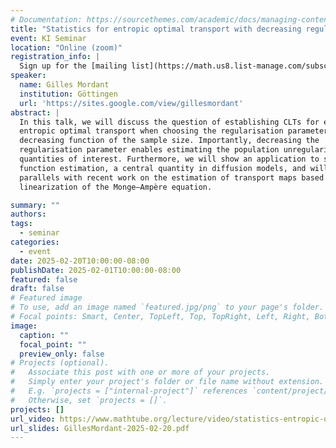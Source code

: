 ```yaml
---
# Documentation: https://sourcethemes.com/academic/docs/managing-content/
title: "Statistics for entropic optimal transport with decreasing regularisation"
event: KI Seminar
location: "Online (zoom)"
registration_info: |
  Sign up for the [mailing list](https://math.us8.list-manage.com/subscribe/post?u=c9cc3beec9fa57d7299ac161c&id=845fe9abdc) to receive the connection details
speaker:
  name: Gilles Mordant
  institution: Göttingen
  url: 'https://sites.google.com/view/gillesmordant'
abstract: |
  In this talk, we will discuss the question of establishing CLTs for empirical
  entropic optimal transport when choosing the regularisation parameter as a
  decreasing function of the sample size. Importantly, decreasing the
  regularisation parameter enables estimating the population unregularized
  quantities of interest. Furthermore, we will show an application to score
  function estimation, a central quantity in diffusion models, and will discuss
  parallels with recent work on the estimation of transport maps based on the
  linearization of the Monge—Ampère equation.

summary: ""
authors: 
tags:
  - seminar
categories:
  - event
date: 2025-02-20T10:00:00-08:00
publishDate: 2025-02-01T10:00:00-08:00
featured: false
draft: false
# Featured image
# To use, add an image named `featured.jpg/png` to your page's folder.
# Focal points: Smart, Center, TopLeft, Top, TopRight, Left, Right, BottomLeft, Bottom, BottomRight.
image:
  caption: ""
  focal_point: ""
  preview_only: false
# Projects (optional).
#   Associate this post with one or more of your projects.
#   Simply enter your project's folder or file name without extension.
#   E.g. `projects = ["internal-project"]` references `content/project/deep-learning/index.md`.
#   Otherwise, set `projects = []`.
projects: []
url_video: https://www.mathtube.org/lecture/video/statistics-entropic-optimal-transport-decreasing-regularisation
url_slides: GillesMordant-2025-02-20.pdf
---
```


